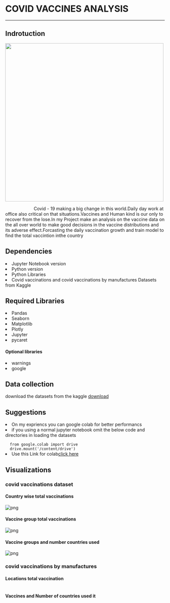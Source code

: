 # COVID VACCINES ANALYSIS
<hr>
<h2>Indrotuction</h2>
<p ><img src="" height="500px"></p>
<p style="text-indent:90px"> Covid - 19 making a big change in this world.Daily day work at office also critical on that situations.Vaccines and Human kind is our 
  only to recover from the lose.In my Project make an analysis on the vaccine data on the all over world to make good decisions in the
   vaccine distributions and its adverse effect.Forcasting the daily vaccination growth and train model to find the total vaccintion inthe 
  country</p>
  <h2>Dependencies</h2>
  
  <li>Jupyter Notebook version</li>
    <li>Python version </li>
    <li>Python Libraries</li>
    <li>Covid vaccinations and covid vaccinations by manufactures Datasets from Kaggle</li>
<h2>Required Libraries</h2>
<li>Pandas</li>
<li>Seaborn</li>
<li>Matplotlib</li>
<li>Plotly</li>
<li>Jupyter</li>
<li>pycaret</li>
<h4>Optional libraries</h4>
<li>warnings</li>
<li>google</li>

<h2>Data collection</h2>
<p>download the datasets from the kaggle <a href="https://www.kaggle.com/datasets/gpreda/covid-world-vaccination-progress">download</a></p>
<h2>Suggestions</h2>
<li>On my expriencs you can google colab for better performancs</li>
<li>if you using a normal jupyter notebook omit the below code and directories in loading the datasets</li>
<code>
  from google.colab import drive
  drive.mount('/content/drive')
</code>
<li>Use this Link for colab<a href="https://colab.google/">click here</a></li>
<h2>Visualizations</h2>
<h3>covid vaccinations dataset</h3>
<h4><b>Country wise total vaccinations</b></h4>
<img src="" alt="png">
<h4>Vaccine group total vaccinations</h4>
<img src="" alt="png">
<h4>Vaccine groups and number countries used</h4>
<img src="" alt="png">
<h3>covid vaccinations by manufactures</h3>
<h4>Locations total vaccination</h4>
<img src="" alt="">
<h4>Vaccines and Number of countries used it</h4>
<img src="" alt="">


